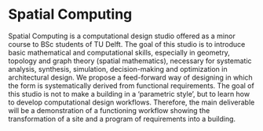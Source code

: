 # Spatial Computing

Spatial Computing is a computational design studio offered as a minor course to BSc students of TU Delft. The goal of this studio is to introduce basic mathematical and computational skills, especially in geometry, topology and graph theory (spatial mathematics), necessary for systematic analysis, synthesis, simulation, decision-making and optimization in architectural design. We propose a feed-forward way of designing in which the form is systematically derived from functional requirements. The goal of this studio is not to make a building in a ‘parametric style’, but to learn how to develop computational design workflows. Therefore, the main deliverable will be a demonstration of a functioning workflow showing the transformation of a site and a program of requirements into a building.